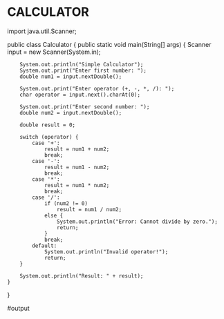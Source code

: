 # CALCULATOR

import java.util.Scanner;

public class Calculator {
    public static void main(String[] args) {
        Scanner input = new Scanner(System.in);

        System.out.println("Simple Calculator");
        System.out.print("Enter first number: ");
        double num1 = input.nextDouble();

        System.out.print("Enter operator (+, -, *, /): ");
        char operator = input.next().charAt(0);

        System.out.print("Enter second number: ");
        double num2 = input.nextDouble();

        double result = 0;

        switch (operator) {
            case '+':
                result = num1 + num2;
                break;
            case '-':
                result = num1 - num2;
                break;
            case '*':
                result = num1 * num2;
                break;
            case '/':
                if (num2 != 0)
                    result = num1 / num2;
                else {
                    System.out.println("Error: Cannot divide by zero.");
                    return;
                }
                break;
            default:
                System.out.println("Invalid operator!");
                return;
        }

        System.out.println("Result: " + result);
    }
}



#output
<!-- Failed to upload "Online Java Compiler - Programiz - Google Chrome 2025-06-17 09-56-45.mp4" -->
